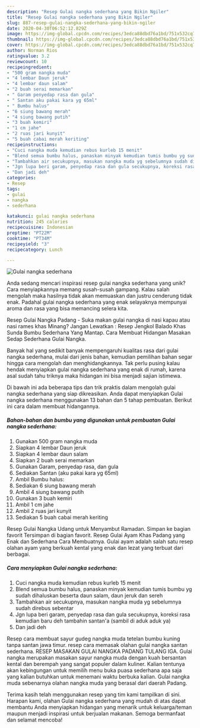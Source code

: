 ```yaml
---
description: "Resep Gulai nangka sederhana yang Bikin Ngiler"
title: "Resep Gulai nangka sederhana yang Bikin Ngiler"
slug: 887-resep-gulai-nangka-sederhana-yang-bikin-ngiler
date: 2020-04-30T06:52:12.829Z
image: https://img-global.cpcdn.com/recipes/3edca88dbd76a1bd/751x532cq70/gulai-nangka-sederhana-foto-resep-utama.jpg
thumbnail: https://img-global.cpcdn.com/recipes/3edca88dbd76a1bd/751x532cq70/gulai-nangka-sederhana-foto-resep-utama.jpg
cover: https://img-global.cpcdn.com/recipes/3edca88dbd76a1bd/751x532cq70/gulai-nangka-sederhana-foto-resep-utama.jpg
author: Norman Rios
ratingvalue: 3.2
reviewcount: 10
recipeingredient:
- "500 gram nangka muda"
- "4 lembar Daun jeruk"
- "4 lembar daun salam"
- "2 buah serai memarkan"
- " Garam penyedap rasa dan gula"
- " Santan aku pakai kara yg 65ml"
- " Bumbu halus"
- "6 siung bawang merah"
- "4 siung bawang putih"
- "3 buah kemiri"
- "1 cm jahe"
- "2 ruas jari kunyit"
- "5 buah cabai merah keriting"
recipeinstructions:
- "Cuci nangka muda kemudian rebus kurleb 15 menit"
- "Blend semua bumbu halus, panaskan minyak kemudian tumis bumbu yg sudah dihaluskan beserta daun salam, daun jeruk dan sereh"
- "Tambahkan air secukupnya, masukan nangka muda yg sebelumnya sudah direbus sebentar"
- "Jgn lupa beri garam, penyedap rasa dan gula secukupnya, koreksi rasa kemudian baru deh tambahin santan&#39;a (sambil di aduk aduk ya)"
- "Dan jadi deh"
categories:
- Resep
tags:
- gulai
- nangka
- sederhana

katakunci: gulai nangka sederhana 
nutrition: 245 calories
recipecuisine: Indonesian
preptime: "PT22M"
cooktime: "PT34M"
recipeyield: "3"
recipecategory: Lunch

---
```



![Gulai nangka sederhana](https://img-global.cpcdn.com/recipes/3edca88dbd76a1bd/751x532cq70/gulai-nangka-sederhana-foto-resep-utama.jpg)

Anda sedang mencari inspirasi resep gulai nangka sederhana yang unik? Cara menyiapkannya memang susah-susah gampang. Kalau salah mengolah maka hasilnya tidak akan memuaskan dan justru cenderung tidak enak. Padahal gulai nangka sederhana yang enak selayaknya mempunyai aroma dan rasa yang bisa memancing selera kita.

Resep Gulai Nangka Padang - Suka makan gulai nangka di nasi kapau atau nasi rames khas Minang? Jangan Lewatkan : Resep Jengkol Balado Khas Sunda Bumbu Sederhana Yang Mantap. Cara Membuat Hidangan Masakan Sedap Sederhana Gulai Nangka.

Banyak hal yang sedikit banyak mempengaruhi kualitas rasa dari gulai nangka sederhana, mulai dari jenis bahan, kemudian pemilihan bahan segar hingga cara mengolah dan menghidangkannya. Tak perlu pusing kalau hendak menyiapkan gulai nangka sederhana yang enak di rumah, karena asal sudah tahu triknya maka hidangan ini bisa menjadi sajian istimewa.


Di bawah ini ada beberapa tips dan trik praktis dalam mengolah gulai nangka sederhana yang siap dikreasikan. Anda dapat menyiapkan Gulai nangka sederhana menggunakan 13 bahan dan 5 tahap pembuatan. Berikut ini cara dalam membuat hidangannya.

<!--inarticleads1-->

##### Bahan-bahan dan bumbu yang digunakan untuk pembuatan Gulai nangka sederhana:

1. Gunakan 500 gram nangka muda
1. Siapkan 4 lembar Daun jeruk
1. Siapkan 4 lembar daun salam
1. Siapkan 2 buah serai memarkan
1. Gunakan  Garam, penyedap rasa, dan gula
1. Sediakan  Santan (aku pakai kara yg 65ml)
1. Ambil  Bumbu halus:
1. Sediakan 6 siung bawang merah
1. Ambil 4 siung bawang putih
1. Gunakan 3 buah kemiri
1. Ambil 1 cm jahe
1. Ambil 2 ruas jari kunyit
1. Sediakan 5 buah cabai merah keriting


Resep Gulai Nangka Udang untuk Menyambut Ramadan. Simpan ke bagian favorit Tersimpan di bagian favorit. Resep Gulai Ayam Khas Padang yang Enak dan Sederhana Cara Membuatnya. Gulai ayam adalah salah satu resep olahan ayam yang berkuah kental yang enak dan lezat yang terbuat dari berbagai. 

<!--inarticleads2-->

##### Cara menyiapkan Gulai nangka sederhana:

1. Cuci nangka muda kemudian rebus kurleb 15 menit
1. Blend semua bumbu halus, panaskan minyak kemudian tumis bumbu yg sudah dihaluskan beserta daun salam, daun jeruk dan sereh
1. Tambahkan air secukupnya, masukan nangka muda yg sebelumnya sudah direbus sebentar
1. Jgn lupa beri garam, penyedap rasa dan gula secukupnya, koreksi rasa kemudian baru deh tambahin santan&#39;a (sambil di aduk aduk ya)
1. Dan jadi deh


Resep cara membuat sayur gudeg nangka muda tetelan bumbu kuning tanpa santan jawa timur. resep cara memasak olahan gulai nangka santan sederhana. RESEP MASAKAN GULAI NANGKA PADANG TULANG IGA. Gulai nangka merupakan masakan sayur nangka muda dengan kuah bersantan kental dan berempah yang sangat populer dalam kuliner. Kalian tentunya akan kebingungan untuk memilih menu buka puasa sederhana apa saja yang kalian butuhkan untuk menemani waktu berbuka kalian. Gulai nangka muda sebenarnya olahan nangka muda yang berasal dari daerah Padang. 

Terima kasih telah menggunakan resep yang tim kami tampilkan di sini. Harapan kami, olahan Gulai nangka sederhana yang mudah di atas dapat membantu Anda menyiapkan hidangan yang menarik untuk keluarga/teman maupun menjadi inspirasi untuk berjualan makanan. Semoga bermanfaat dan selamat mencoba!
